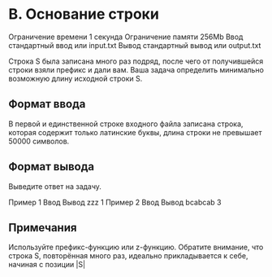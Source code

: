# B. Основание строки
Ограничение времени	1 секунда
Ограничение памяти	256Mb
Ввод	стандартный ввод или input.txt
Вывод	стандартный вывод или output.txt

Строка S была записана много раз подряд, после чего от получившейся строки взяли префикс и дали вам. Ваша задача определить минимально возможную длину исходной строки S.

## Формат ввода
В первой и единственной строке входного файла записана строка, которая содержит только латинские буквы, длина строки не превышает 50000 символов.

## Формат вывода
Выведите ответ на задачу.

Пример 1
Ввод	Вывод
zzz
1
Пример 2
Ввод	Вывод
bcabcab
3

## Примечания
Используйте префикс-функцию или z-функцию. Обратите внимание, что строка S, повторённая много раз, идеально прикладывается к себе, начиная с позиции |S|